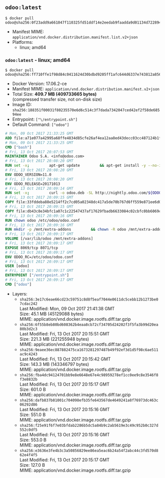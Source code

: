 ## `odoo:latest`

```console
$ docker pull odoo@sha256:0f23add9a661047f110325fd51ddf14e2eedab9faadda9d01134d72289416b4a
```

-	Manifest MIME: `application/vnd.docker.distribution.manifest.list.v2+json`
-	Platforms:
	-	linux; amd64

### `odoo:latest` - linux; amd64

```console
$ docker pull odoo@sha256:ff710ffe1f98d84c0411624d30bdbd9205ff1afc644d6337e743812a856969aa
```

-	Docker Version: 17.06.2-ce
-	Manifest MIME: `application/vnd.docker.distribution.manifest.v2+json`
-	Total Size: **409.7 MB (409733665 bytes)**  
	(compressed transfer size, not on-disk size)
-	Image ID: `sha256:188351f00031f80235570e6d6c514c3f7dada7342047ced42ef2f58de68594ee`
-	Entrypoint: `["\/entrypoint.sh"]`
-	Default Command: `["odoo"]`

```dockerfile
# Mon, 09 Oct 2017 21:33:25 GMT
ADD file:a71e077a42995a68ffe4834d85cfe26af4ea12aa8ed43decc03cc487124b1f70 in / 
# Mon, 09 Oct 2017 21:33:25 GMT
CMD ["bash"]
# Fri, 13 Oct 2017 20:07:53 GMT
MAINTAINER Odoo S.A. <info@odoo.com>
# Fri, 13 Oct 2017 20:08:20 GMT
RUN set -x;         apt-get update         && apt-get install -y --no-install-recommends             ca-certificates             curl             node-less             python3-pip             python3-setuptools             python3-renderpm             libssl1.0-dev             xz-utils         && curl -o wkhtmltox.tar.xz -SL https://github.com/wkhtmltopdf/wkhtmltopdf/releases/download/0.12.4/wkhtmltox-0.12.4_linux-generic-amd64.tar.xz         && echo '3f923f425d345940089e44c1466f6408b9619562 wkhtmltox.tar.xz' | sha1sum -c -         && tar xvf wkhtmltox.tar.xz         && cp wkhtmltox/lib/* /usr/local/lib/         && cp wkhtmltox/bin/* /usr/local/bin/         && cp -r wkhtmltox/share/man/man1 /usr/local/share/man/
# Fri, 13 Oct 2017 20:08:20 GMT
ENV ODOO_VERSION=11.0
# Fri, 13 Oct 2017 20:08:20 GMT
ENV ODOO_RELEASE=20171013
# Fri, 13 Oct 2017 20:09:14 GMT
RUN set -x;         curl -o odoo.deb -SL http://nightly.odoo.com/${ODOO_VERSION}/nightly/deb/odoo_${ODOO_VERSION}.${ODOO_RELEASE}_all.deb         && echo '596e01ef47fda076f086791a12eb360af42d9a14 odoo.deb' | sha1sum -c -         && dpkg --force-depends -i odoo.deb         && apt-get update         && apt-get -y install -f --no-install-recommends         && rm -rf /var/lib/apt/lists/* odoo.deb
# Fri, 13 Oct 2017 20:09:15 GMT
COPY file:33fddeba88e5214ff2c7cd05a02348dc417a5de70b767d6ff559e871ee6d046a in / 
# Fri, 13 Oct 2017 20:09:15 GMT
COPY file:db43c8e34bfc1a07c1c22547437af17629fbadb6633084c02cbfc0bb6069c9fd in /etc/odoo/ 
# Fri, 13 Oct 2017 20:09:16 GMT
RUN chown odoo /etc/odoo/odoo.conf
# Fri, 13 Oct 2017 20:09:16 GMT
RUN mkdir -p /mnt/extra-addons         && chown -R odoo /mnt/extra-addons
# Fri, 13 Oct 2017 20:09:17 GMT
VOLUME [/var/lib/odoo /mnt/extra-addons]
# Fri, 13 Oct 2017 20:09:17 GMT
EXPOSE 8069/tcp 8071/tcp
# Fri, 13 Oct 2017 20:09:17 GMT
ENV ODOO_RC=/etc/odoo/odoo.conf
# Fri, 13 Oct 2017 20:09:17 GMT
USER [odoo]
# Fri, 13 Oct 2017 20:09:17 GMT
ENTRYPOINT ["/entrypoint.sh"]
# Fri, 13 Oct 2017 20:09:17 GMT
CMD ["odoo"]
```

-	Layers:
	-	`sha256:3e17c6eae66cd23c59751c8d8f5eaf7044e0611dc5cebb12b1273be07cdac242`  
		Last Modified: Mon, 09 Oct 2017 21:41:38 GMT  
		Size: 45.1 MB (45129088 bytes)  
		MIME: application/vnd.docker.image.rootfs.diff.tar.gzip
	-	`sha256:6f55b8eb80bd608362b4eaa8cb72cf34705d24202f3f5fa3b99d20ea80b3d2c3`  
		Last Modified: Fri, 13 Oct 2017 20:15:51 GMT  
		Size: 221.3 MB (221255948 bytes)  
		MIME: application/vnd.docker.image.rootfs.diff.tar.gzip
	-	`sha256:9eaee36ec887882475ca1673281297487b49f92ef3d1d5f98c6ae511ac9c4243`  
		Last Modified: Fri, 13 Oct 2017 20:15:42 GMT  
		Size: 143.3 MB (143346797 bytes)  
		MIME: application/vnd.docker.image.rootfs.diff.tar.gzip
	-	`sha256:fba4dc94124701bb9e8e6648e67e4c98959278ef1cc0ee9c8e3546f8f3e8832b`  
		Last Modified: Fri, 13 Oct 2017 20:15:17 GMT  
		Size: 601.0 B  
		MIME: application/vnd.docker.image.rootfs.diff.tar.gzip
	-	`sha256:dafb837b81001c704098efb35fe643567de4649241a8f76973dc463c06292d86`  
		Last Modified: Fri, 13 Oct 2017 20:15:16 GMT  
		Size: 551.0 B  
		MIME: application/vnd.docker.image.rootfs.diff.tar.gzip
	-	`sha256:f25e91f6f7e03bfdab2286b5dc5a84b9c2ab5619e3c49c952b0c327d552c0df5`  
		Last Modified: Fri, 13 Oct 2017 20:15:16 GMT  
		Size: 553.0 B  
		MIME: application/vnd.docker.image.rootfs.diff.tar.gzip
	-	`sha256:e3636e3fe4b3c3a50856829ee86ea5eac6b24a54f2abc44c3fd570d862e4f4f5`  
		Last Modified: Fri, 13 Oct 2017 20:15:17 GMT  
		Size: 127.0 B  
		MIME: application/vnd.docker.image.rootfs.diff.tar.gzip
